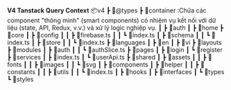 **V4 Tanstack Query Context**
📦v4
┣ 📂@types
┣ 📂container :Chứa các component "thông minh" (smart components) có nhiệm vụ kết nối với dữ liệu (state, API, Redux, v.v.) và xử lý logic nghiệp vụ.
┃ ┣ 📂auth
┃ ┣ 📂home
┣ 📂core
┃ ┣ 📂config
┃ ┃ ┣ 📜firebase.ts
┃ ┃ ┗ 📜index.ts
┃ ┣ 📂schema
┃ ┃ ┗ 📜index.ts
┃ ┣ 📂store
┃ ┃ ┗ 📜index.ts
┣ 📂languages
┃ ┣ 📂en
┃ ┣ 📂vi
┣ 📂layouts
┣ 📂modules
┃ ┣ 📂auth
┃ ┃ ┗ 📜authSlice.ts
┣ 📂pages
┃ ┣ 📂login
┃ ┗ 📂register
┣ 📂services
┃ ┣ 📜index.ts
┃ ┗ 📜userApi.ts
┣ 📂shared
┃ ┣ 📂assets
┃ ┃ ┣ 📂fonts
┃ ┃ ┣ 📂images
┃ ┃ ┗ 📂svg
┃ ┣ 📂components
┃ ┣ 📂helper
┃ ┃ ┣ 📂constants
┃ ┃ ┣ 📂utils
┃ ┃ ┗ 📜index.ts
┃ ┣ 📂hooks
┃ ┣ 📂interfaces
┃ ┗ 📂types
┗ 📂styles
